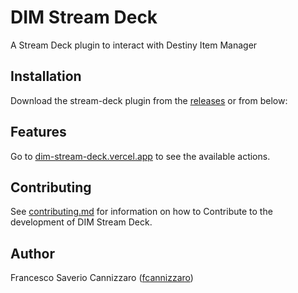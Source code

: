 # DIM Stream Deck

A Stream Deck plugin to interact with Destiny Item Manager

## Installation

Download the stream-deck plugin from
the [releases](https://github.com/DIM-Stream-Deck/com.dim.streamdeck/releases/latest)
or from below:

<!--[![download](https://github.com/DIM-Stream-Deck/com.dim.streamdeck/blob/main/media/download.png?raw=true)](https://apps.elgato.com/plugins/com.dim.streamdeck)
-->
## Features

Go to [dim-stream-deck.vercel.app](https://dim-stream-deck.vercel.app) to see the available actions.

<!--
## Preview
![actions1](https://github.com/DIM-Stream-Deck/com.dim.streamdeck/blob/main/media/page-1.png?raw=true)
![actions2](https://github.com/DIM-Stream-Deck/com.dim.streamdeck/blob/main/media/page-2.png?raw=true)
-->

## Contributing

See [contributing.md](https://github.com/DIM-Stream-Deck/com.dim.streamdeck/blob/main/CONTRIBUTING.md) for information
on how to Contribute to the development of DIM Stream Deck.

## Author

Francesco Saverio Cannizzaro ([fcannizzaro](https://github.com/fcannizzaro))
